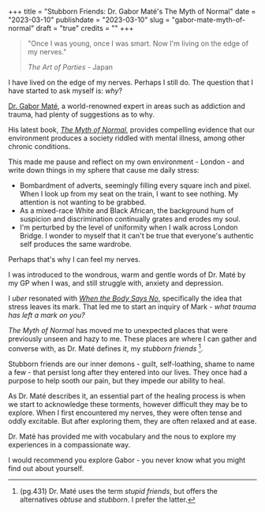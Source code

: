 +++
title = "Stubborn Friends: Dr. Gabor Maté's The Myth of Normal"
date = "2023-03-10"
publishdate = "2023-03-10"
slug = "gabor-mate-myth-of-normal"
draft = "true"
credits = ""
+++

> "Once I was young, once I was smart. Now I'm living on the edge of my nerves." 
>
> *The Art of Parties* - Japan

I have lived on the edge of my nerves. Perhaps I still do. The question that I have started to ask myself is: *why*? 

[Dr. Gabor Maté](https://drgabormate.com/about/), a world-renowned expert in areas such as addiction and trauma, had plenty of suggestions as to why.

His latest book, [*The Myth of Normal*](https://drgabormate.com/book/the-myth-of-normal/), provides compelling evidence that our environment produces a society riddled with mental illness, among other chronic conditions. 

This made me pause and reflect on my own environment - London - and write down things in my sphere that cause me daily stress:

* Bombardment of adverts, seemingly filling every square inch and pixel. When I look up from my seat on the train, I want to see nothing. My attention is not wanting to be grabbed.
* As a mixed-race White and Black African, the background hum of suspicion and discrimination continually grates and erodes my soul.
* I'm perturbed by the level of uniformity when I walk across London Bridge. I wonder to myself that it can't be true that everyone's authentic self produces the same wardrobe.

Perhaps that's why I can feel my nerves. <!--These days I am feeling better but when they are touched, they still feel tender.-->

I was introduced to the wondrous, warm and gentle words of Dr. Maté by my GP when I was, and still struggle with, anxiety and depression.

I *uber* resonated with [*When the Body Says No*](https://drgabormate.com/book/when-the-body-says-no/), specifically the idea that stress leaves its mark. That led me to start an inquiry of Mark - *what trauma has left a mark on you?*

*The Myth of Normal* has moved me to unexpected places that were previously unseen and hazy to me. These places are where I can gather and converse with, as Dr. Maté defines it, my *stubborn friends* [^1]. 

[^1]: (pg.431) Dr. Maté uses the term *stupid friends*, but offers the alternatives *obtuse* and *stubborn*. I prefer the latter.

Stubborn friends are our inner demons - guilt, self-loathing, shame to name a few - that persist long after they entered into our lives. They once had a purpose to help sooth our pain, but they impede our ability to heal.  

As Dr. Maté describes it, an essential part of the healing process is when we start to acknowledge these torments, however difficult they may be to explore. When I first encountered my nerves, they were often tense and oddly excitable. But after exploring them, they are often relaxed and at ease.

<!-- I have found that the contours of my pain are often hard, but exploring them with compassion has helped to soften their corners. -->



<!-- But things change, and so does the way we speak to and understand our inner torments.-->

<!-- need to create a sup tag for html 

https://html.com/tags/sup/#:~:text=to%20be%20used.-,Footnotes%3A,contained%20in%20the%20note%20applies.

-->


Dr. Maté has provided me with vocabulary and the nous to explore my experiences in a compassionate way. 

I would recommend you explore Gabor - you never know what you might find out about yourself.


<!--I'm pertubed by how much I stand out when crossing London Bridge. I'm not wearing blue and grey. The lack of authenticty scares me.-->


<!-- Like the black areas of the map on Age of Empires -->

<!--

something about

In other words, I have started a *compassionate inquiry* into the I had neglected. 

I had neglected them because not only did I ignore them, I lacked the vocabulary, compassion and time to do so. Th 

His writing has moved me to unexpected places, a frontier where I can see a little better, less prone to haze. A place where I can meet, as Gabor Mate terms it, my *stubborn friends*.

-->

<!-- something about Future Shock and living in an accelorated society 

Gabor Mate isn't the first to recognise society's ills. Alvin Toffler's Future SHock suggested that a transcient and acccelarated society cause xyz issues.

Circling back to 

I also resonate with the Gabor's hypothesis that our society and environment shapes who you are. After pondering this, I thought what things in my current environment of London I find difficult to handle on daily basis:

* The bombardment of adverts, seemingly filling every square inch and pixel. When I look up from my seat on the train, I really just want to see nothing. My attention is not wanting to be grabbed.
* As mixed-race white and black African, the background hum of suspicion and discrimination continually grates and erodes my soul.
* I'm perturbed by the uniformity when I walk across London Bridge. I wonder to myself that it can't be true that everyone's authentic self produces the same wardrobe.

-->

